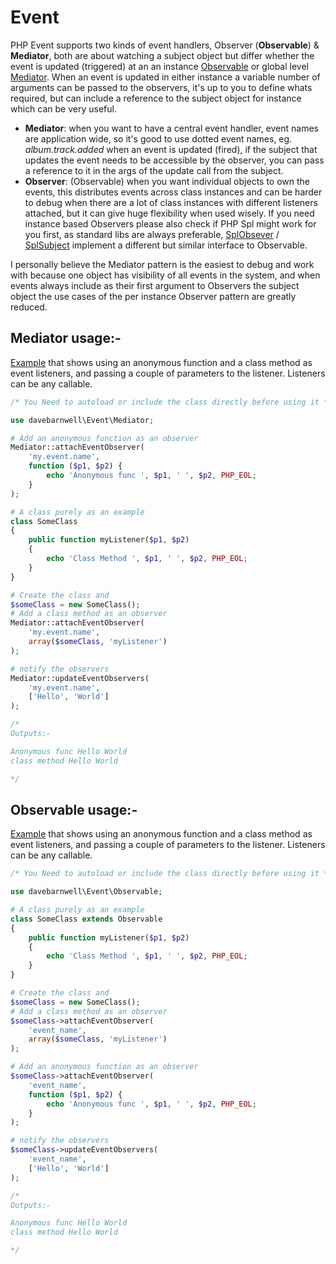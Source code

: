 # Event

PHP Event supports two kinds of event handlers, Observer (**Observable**) & **Mediator**, both are about watching a
subject object but differ whether the event is updated (triggered) at an an instance [Observable](src/Observable.php)
or global level [Mediator](src/Mediator.php). When an event is updated in either instance a variable number of arguments
can be passed to the observers, it's up to you to define whats required, but can include a reference to the subject
object for instance which can be very useful.

- **Mediator**: when you want to have a central event handler, event names are application wide, so it's good to use
  dotted event names, eg. *album.track.added* when an event is updated (fired), if the subject that updates the event
  needs to be accessible by the observer, you can pass a reference to it in the args of the update call from the subject.
- **Observer**: (Observable) when you want individual objects to own the events, this distributes events across class
  instances and can be harder to debug when there are a lot of class instances with different listeners attached, but it
  can give huge flexibility when used wisely. If you need instance based Observers please also check if PHP Spl might
  work for you first, as standard libs are always preferable, [SplObsever](http://php.net/manual/en/class.splobserver.php) / 
  [SplSubject](http://php.net/manual/en/class.splsubject.php) implement a different but similar interface to Observable.

I personally believe the Mediator pattern is the easiest to debug and work with because one object has visibility of all
events in the system, and when events always include as their first argument to Observers the subject object the use
cases of the per instance Observer pattern are greatly reduced.

## Mediator usage:-

[Example](example-mediator.php) that shows using an anonymous function and a class method as event listeners, and
passing a couple of parameters to the listener. Listeners can be any callable.

```php
/* You Need to autoload or include the class directly before using it */

use davebarnwell\Event\Mediator;

# Add an anonymous function as an observer
Mediator::attachEventObserver(
    'my.event.name',
    function ($p1, $p2) {
        echo 'Anonymous func ', $p1, ' ', $p2, PHP_EOL;
    }
);

# A class purely as an example
class SomeClass
{
    public function myListener($p1, $p2)
    {
        echo 'Class Method ', $p1, ' ', $p2, PHP_EOL;
    }
}

# Create the class and
$someClass = new SomeClass();
# Add a class method as an observer
Mediator::attachEventObserver(
    'my.event.name',
    array($someClass, 'myListener')
);

# notify the observers
Mediator::updateEventObservers(
    'my.event.name',
    ['Hello', 'World']
);

/*
Outputs:-

Anonymous func Hello World
class method Hello World

*/
```

## Observable usage:-

[Example](example-obserable.php) that shows using an anonymous function and a class method as event listeners, and
passing a couple of parameters to the listener. Listeners can be any callable.

```php
/* You Need to autoload or include the class directly before using it */

use davebarnwell\Event\Observable;

# A class purely as an example
class SomeClass extends Observable
{
    public function myListener($p1, $p2)
    {
        echo 'Class Method ', $p1, ' ', $p2, PHP_EOL;
    }
}

# Create the class and
$someClass = new SomeClass();
# Add a class method as an observer
$someClass->attachEventObserver(
    'event_name',
    array($someClass, 'myListener')
);

# Add an anonymous function as an observer
$someClass->attachEventObserver(
    'event_name',
    function ($p1, $p2) {
        echo 'Anonymous func ', $p1, ' ', $p2, PHP_EOL;
    }
);

# notify the observers
$someClass->updateEventObservers(
    'event_name',
    ['Hello', 'World']
);

/*
Outputs:-

Anonymous func Hello World
class method Hello World

*/
```
